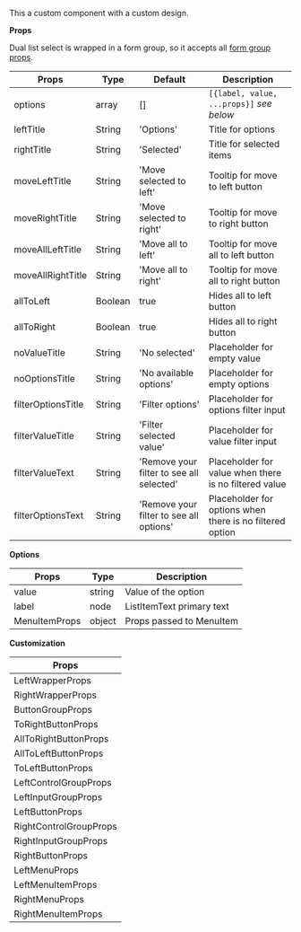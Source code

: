 This a custom component with a custom design.

**Props**

Dual list select is wrapped in a form group, so it accepts all [form group props](/mappers/component-api#formgroupwrappedcomponents).

|Props|Type|Default|Description|
|-----|----|-------|-----------|
|options|array|[]|`[{label, value, ...props}]` *see below*|
|leftTitle|String|'Options'|Title for options|
|rightTitle|String|'Selected'|Title for selected items|
|moveLeftTitle|String|'Move selected to left'|Tooltip for move to left button|
|moveRightTitle|String|'Move selected to right'|Tooltip for move to right button|
|moveAllLeftTitle|String|'Move all to left'|Tooltip for move all to left button|
|moveAllRightTitle|String|'Move all to right'|Tooltip for move all to right button|
|allToLeft|Boolean|true|Hides all to left button|
|allToRight|Boolean|true|Hides all to right button|
|noValueTitle|String|'No selected'|Placeholder for empty value|
|noOptionsTitle|String|'No available options'|Placeholder for empty options|
|filterOptionsTitle|String|'Filter options'|Placeholder for options filter input|
|filterValueTitle|String|'Filter selected value'|Placeholder for value filter input|
|filterValueText|String|'Remove your filter to see all selected'|Placeholder for value when there is no filtered value|
|filterOptionsText|String|'Remove your filter to see all options'|Placeholder for options when there is no filtered option|

**Options**

|Props|Type|Description|
|-----|----|-----------|
|value|string|Value of the option|
|label|node|ListItemText primary text|
|MenuItemProps|object|Props passed to MenuItem|

**Customization**

|Props|
|-----|
|LeftWrapperProps|
|RightWrapperProps|
|ButtonGroupProps|
|ToRightButtonProps|
|AllToRightButtonProps|
|AllToLeftButtonProps|
|ToLeftButtonProps|
|LeftControlGroupProps|
|LeftInputGroupProps|
|LeftButtonProps|
|RightControlGroupProps|
|RightInputGroupProps|
|RightButtonProps|
|LeftMenuProps|
|LeftMenuItemProps|
|RightMenuProps|
|RightMenuItemProps|
